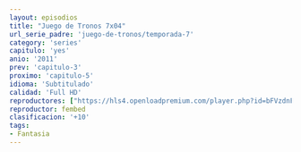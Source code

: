 ```yaml
---
layout: episodios
title: "Juego de Tronos 7x04"
url_serie_padre: 'juego-de-tronos/temporada-7'
category: 'series'
capitulo: 'yes'
anio: '2011'
prev: 'capitulo-3'
proximo: 'capitulo-5'
idioma: 'Subtitulado'
calidad: 'Full HD'
reproductores: ["https://hls4.openloadpremium.com/player.php?id=bFVzdnFtbTRVZFI2TjFYc0dKMkJ6c0RyU3NHczZMSDNLOHlNWThpM0swWW5GbTNMNGVONy9DVktmVk03OHRtNEpOejlTa2xPbTdRVjlNRmNlaUtMZlE9PQ&sub=https://sub.cuevana2.io/vtt-sub/sub7/Game.Of.Thrones.S07E04.vtt"]
reproductor: fembed
clasificacion: '+10'
tags:
- Fantasia
---
```












